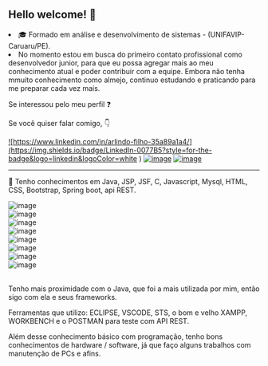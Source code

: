 ## Hello welcome!  :wave: 
<li>🎓 Formado em análise e desenvolvimento de sistemas - (UNIFAVIP-Caruaru/PE).
<br><li>
No momento estou em busca do primeiro contato profissional como desenvolvedor junior, para que eu possa agregar mais ao meu conhecimento atual e poder contribuir com a equipe. 
Embora não tenha mmuito conhecimento como almejo, continuo estudando e praticando para me preparar cada vez mais. 

Se interessou pelo meu perfil ❓

Se você quiser falar comigo, 👇

<a href="https://www.linkedin.com/in/arlindo-filho-35a89a1a4/"> ![https://www.linkedin.com/in/arlindo-filho-35a89a1a4/](https://img.shields.io/badge/LinkedIn-0077B5?style=for-the-badge&logo=linkedin&logoColor=white
)</a>
<a href="https://api.whatsapp.com/send?phone=5581992870704&text=Oi%2C%20eu%20venho%20do%20git.">
![image](https://img.shields.io/badge/WhatsApp-25D366?style=for-the-badge&logo=whatsapp&logoColor=white
)</a>
<a href="https://www.instagram.com/afilho_/">![image](https://img.shields.io/badge/Instagram-E4405F?style=for-the-badge&logo=instagram&logoColor=white
)</a>
<br>
<hr/>
👷 Tenho conhecimentos em Java, JSP, JSF, C, Javascript, Mysql, HTML, CSS, Bootstrap, Spring boot, api REST. </b>

 ![image](https://img.shields.io/badge/Java-ED8B00?style=for-the-badge&logo=java&logoColor=white
)<br>
 ![image](https://img.shields.io/badge/C-00599C?style=for-the-badge&logo=c&logoColor=white
)<br>
 ![image](https://img.shields.io/badge/HTML5-E34F26?style=for-the-badge&logo=html5&logoColor=white
)<br>
 ![image](https://img.shields.io/badge/CSS3-1572B6?style=for-the-badge&logo=css3&logoColor=white
)<br>
 ![image](https://img.shields.io/badge/Bootstrap-563D7C?style=for-the-badge&logo=bootstrap&logoColor=white
)<br>
 ![image](https://img.shields.io/badge/MySQL-00000F?style=for-the-badge&logo=mysql&logoColor=white
)<br>
 ![image](https://img.shields.io/badge/JavaScript-F7DF1E?style=for-the-badge&logo=javascript&logoColor=black
)<br>
![image](https://img.shields.io/badge/Spring-6DB33F?style=for-the-badge&logo=spring&logoColor=white
)<br>
<br>

Tenho mais proximidade com o Java, que foi a mais utilizada por mim, então sigo com ela e seus frameworks.

Ferramentas que utilizo: ECLIPSE, VSCODE, STS, o bom e velho XAMPP, WORKBENCH e o POSTMAN para teste com API REST.

Além desse conhecimento básico com programação, tenho bons conhecimentos de hardware / software, já que faço alguns trabalhos com manutenção de PCs e afins.
